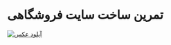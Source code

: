 <h1> تمرین ساخت سایت فروشگاهی </h1>

<a href="https://uupload.ir/" target="_blank"><img src="https://s6.uupload.ir/files/screenshot_(101)_zer2.png" border="0" alt="آپلود عکس" /></a>